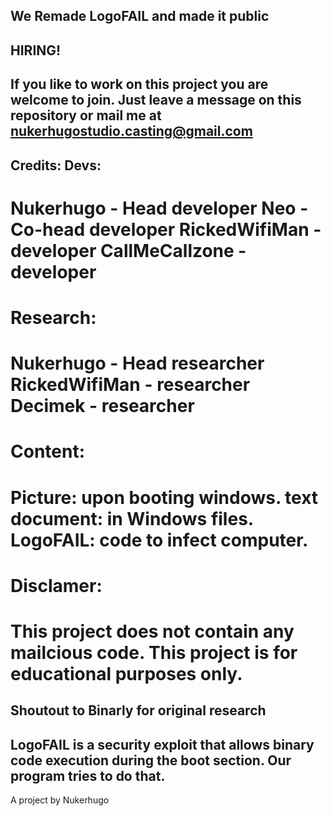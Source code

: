 We Remade LogoFAIL and made it public
-------------------------------------
HIRING!
-------------------------------------
If you like to work on this project you are welcome to join. Just leave a message on this repository or mail me at nukerhugostudio.casting@gmail.com
-------------------------------------
Credits:
Devs:
-------------------------------------
Nukerhugo - Head developer
Neo - Co-head developer
RickedWifiMan - developer
CallMeCallzone - developer
=====================================
Research:
=====================================
Nukerhugo - Head researcher
RickedWifiMan - researcher
Decimek - researcher
=====================================
Content:
=====================================
Picture: upon booting windows.
text document: in Windows files.
LogoFAIL: code to infect computer.
=====================================
Disclamer:
=====================================
This project does not contain any mailcious code. This project is for educational purposes only.
=====================================
Shoutout to Binarly for original research
-----------------------------------------
LogoFAIL is a security exploit that allows binary code execution during the boot section. Our program tries to do that.
-----------------------------------------
A project by Nukerhugo
